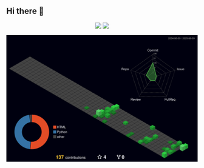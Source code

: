 ## Hi there 👋

<div align="center">
<span>  </span>
<img height="170px" src="https://github-readme-stats.vercel.app/api?username=eternity0126&theme=dark" /><span>  </span><img height="170px" src="https://github-readme-stats.vercel.app/api/top-langs/?username=eternity0126&layout=compact&langs_count=8&theme=dark&card_width=60" />
<span>  </span>
</div>

![Personal 3D Metrics](./profile-3d-contrib/profile-night-green.svg)
<!--
**eternity0126/eternity0126** is a ✨ _special_ ✨ repository because its `README.md` (this file) appears on your GitHub profile.

Here are some ideas to get you started:

- 🔭 I’m currently working on ...
- 🌱 I’m currently learning ...
- 👯 I’m looking to collaborate on ...
- 🤔 I’m looking for help with ...
- 💬 Ask me about ...
- 📫 How to reach me: ...
- 😄 Pronouns: ...
- ⚡ Fun fact: ...
-->
